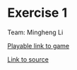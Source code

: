 # Exercise 1

Team: Mingheng Li

[Playable link to game](https://mingheng117.github.io/game615-spring2023/exercises/exercise01/play/)

[Link to source](https://mingheng117.github.io/game615-spring2023/exercises/)

